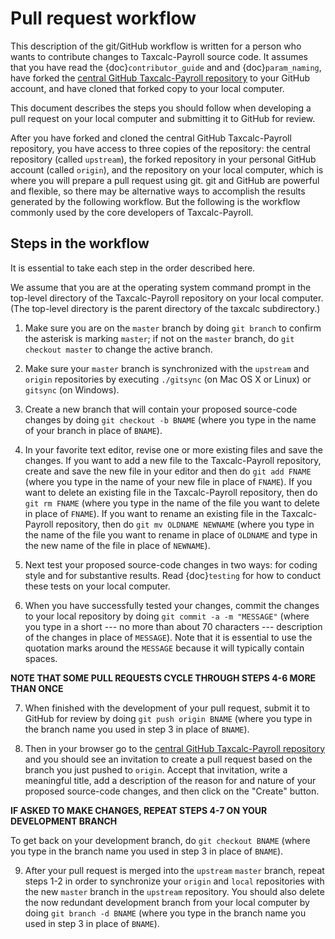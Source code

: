 Pull request workflow
=====================

This description of the git/GitHub workflow is written for a person
who wants to contribute changes to Taxcalc-Payroll source code.
It assumes that you have read the {doc}`contributor_guide` and
and {doc}`param_naming`,
have forked the [central GitHub Taxcalc-Payroll
repository](https://github.com/bodiyang/Taxcalc-Payroll)
to your GitHub account, and have cloned that forked copy to your local computer.

This document describes the steps you should follow when developing a
pull request on your local computer and submitting it to GitHub for
review.

After you have forked and cloned the central GitHub Taxcalc-Payroll
repository, you have access to three copies of the repository: the
central repository (called `upstream`), the forked repository in your
personal GitHub account (called `origin`), and the repository on your
local computer, which is where you will prepare a pull request using
git.
git and GitHub are powerful and flexible, so there may be
alternative ways to accomplish the results generated by the following
workflow.
But the following is the workflow commonly used by the core
developers of Taxcalc-Payroll.

## Steps in the workflow

It is essential to take each step in the order described here.

We assume that you are at the operating system command prompt in
the top-level directory of the Taxcalc-Payroll repository on your
local computer.
(The top-level directory is the parent directory of the taxcalc subdirectory.)

1. Make sure you are on the `master` branch by doing `git branch` to
confirm the asterisk is marking `master`; if not on the `master`
branch, do `git checkout master` to change the active branch.

2. Make sure your `master` branch is synchronized with the `upstream`
and `origin` repositories by executing `./gitsync` (on Mac OS X or
Linux) or `gitsync` (on Windows).

3. Create a new branch that will contain your proposed source-code
changes by doing `git checkout -b BNAME` (where you type in the name
of your branch in place of `BNAME`).

4. In your favorite text editor, revise one or more existing files and
save the changes.
If you want to add a new file to the Taxcalc-Payroll
repository, create and save the new file in your editor and then do
`git add FNAME` (where you type in the name of your new file in place
of `FNAME`).  If you want to delete an existing file in the
Taxcalc-Payroll repository, then do `git rm FNAME` (where you type in
the name of the file you want to delete in place of `FNAME`).  If you
want to rename an existing file in the Taxcalc-Payroll repository, then do `git mv OLDNAME NEWNAME` (where you type in the name of the file
you want to rename in place of `OLDNAME` and type in the new name of
the file in place of `NEWNAME`).

5. Next test your proposed source-code changes in two ways: for coding
style and for substantive results.
Read {doc}`testing` for how to conduct these tests on your local computer.

6. When you have successfully tested your changes, commit the changes
to your local repository by doing `git commit -a -m "MESSAGE"` (where
you type in a short --- no more than about 70 characters ---
description of the changes in place of `MESSAGE`).
Note that it is essential to use the quotation marks around the `MESSAGE` because it
will typically contain spaces.

**NOTE THAT SOME PULL REQUESTS CYCLE THROUGH STEPS 4-6 MORE THAN ONCE**

7. When finished with the development of your pull request, submit it
to GitHub for review by doing `git push origin BNAME` (where you type
in the branch name you used in step 3 in place of `BNAME`).

8. Then in your browser go to the [central GitHub Taxcalc-Payroll
repository](https://github.com/bodiyang/Taxcalc-Payroll)
and you should see an invitation to create a pull request based on the
branch you just pushed to `origin`.
Accept that invitation, write a meaningful title, add a description of the reason for and nature of
your proposed source-code changes, and then click on the "Create"
button.

**IF ASKED TO MAKE CHANGES, REPEAT STEPS 4-7 ON YOUR DEVELOPMENT BRANCH**

To get back on your development branch, do `git checkout BNAME` (where
you type in the branch name you used in step 3 in place of `BNAME`).

9. After your pull request is merged into the `upstream` `master`
branch, repeat steps 1-2 in order to synchronize your `origin` and
`local` repositories with the new `master` branch in the `upstream`
repository.
You should also delete the now redundant development
branch from your local computer by doing `git branch -d BNAME` (where
you type in the branch name you used in step 3 in place of `BNAME`).